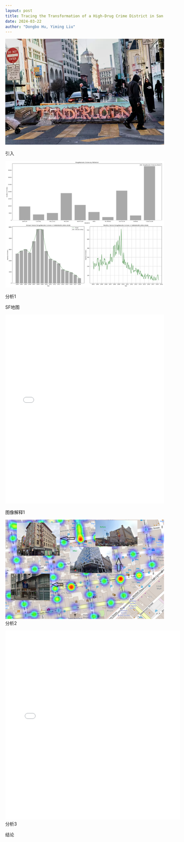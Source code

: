 ```yaml
---
layout: post
title: Tracing the Transformation of a High-Drug Crime District in San Francisco
date: 2024-03-22
author: "Dongbo Hu, Yiming Liu"
---
```



![替代文本](/assets/image/P1.webp)

引入

![替代文本](/assets/image/Plot1.png)

分析1

SF地图
<iframe src="assets/image/SF_Drug_Arrests_HeatMap.html" height="600px" width="100%" style="border:none;" allowfullscreen="allowfullscreen"></iframe>

图像解释1

![替代文本](/assets/image/P2.png)
分析2

<iframe src="assets/image/interactive_plot.html" height="600px" width="110%" style="border:none;" allowfullscreen="allowfullscreen">
  </iframe>
分析3

结论
